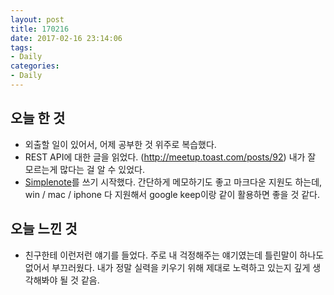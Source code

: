 ```yaml
---
layout: post
title: 170216
date: 2017-02-16 23:14:06
tags:
- Daily
categories:
- Daily
---
```


## 오늘 한 것

* 외출할 일이 있어서, 어제 공부한 것 위주로 복습했다.
* REST API에 대한 글을 읽었다. (http://meetup.toast.com/posts/92) 내가 잘 모르는게 많다는 걸 알 수 있었다.
* [Simplenote](https://simplenote.com/)를 쓰기 시작했다. 간단하게 메모하기도 좋고 마크다운 지원도 하는데, win / mac / iphone 다 지원해서 google keep이랑 같이 활용하면 좋을 것 같다.



## 오늘 느낀 것

* 친구한테 이런저런 얘기를 들었다. 주로 내 걱정해주는 얘기였는데 틀린말이 하나도 없어서 부끄러웠다. 내가 정말 실력을 키우기 위해 제대로 노력하고 있는지 깊게 생각해봐야 될 것 같음.
